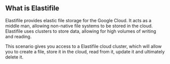 ## What is Elastifile
Elastifile provides elastic file storage for the Google Cloud. It acts as a middle man, allowing non-native file systems to be stored in the cloud. Elastifile uses clusters to store data, allowing for high volumes of writing and reading.

This scenario gives you access to a Elastifile cloud cluster, which will allow you to create a file, store it in the cloud, read from it, update it and ultimately delete it.